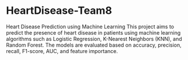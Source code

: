 # HeartDisease-Team8
Heart Disease Prediction using Machine Learning This project aims to predict the presence of heart disease in patients using machine learning algorithms such as Logistic Regression, K-Nearest Neighbors (KNN), and Random Forest. The models are evaluated based on accuracy, precision, recall, F1-score, AUC, and feature importance. 
